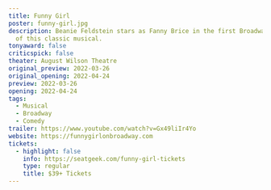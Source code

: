 ```yaml
---
title: Funny Girl
poster: funny-girl.jpg
description: Beanie Feldstein stars as Fanny Brice in the first Broadway revival
  of this classic musical.
tonyaward: false
criticspick: false
theater: August Wilson Theatre
original_preview: 2022-03-26
original_opening: 2022-04-24
preview: 2022-03-26
opening: 2022-04-24
tags: 
  - Musical
  - Broadway
  - Comedy
trailer: https://www.youtube.com/watch?v=Gx49liIr4Yo
website: https://funnygirlonbroadway.com
tickets: 
  - highlight: false
    info: https://seatgeek.com/funny-girl-tickets
    type: regular
    title: $39+ Tickets
---
```


